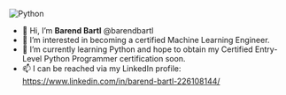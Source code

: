 ![Python](https://img.shields.io/badge/python-3670A0?style=for-the-badge&logo=python&logoColor=ffdd54)

- 👋 Hi, I’m **Barend Bartl** @barendbartl
- 👀 I’m interested in becoming a certified Machine Learning Engineer. 
- 🌱 I’m currently learning Python and hope to obtain my Certified Entry-Level Python Programmer certification soon.
- 📫 I can be reached via my LinkedIn profile: https://www.linkedin.com/in/barend-bartl-226108144/

<!---
barendbartl/barendbartl is a ✨ special ✨ repository because its `README.md` (this file) appears on your GitHub profile.
You can click the Preview link to take a look at your changes.
--->
